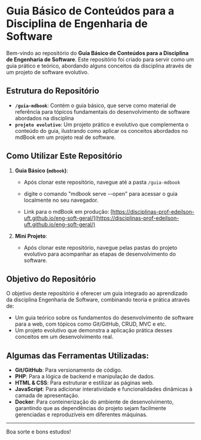 # Guia Básico de Conteúdos para a Disciplina de Engenharia de Software

Bem-vindo ao repositório do **Guia Básico de Conteúdos para a Disciplina de Engenharia de Software**. Este repositório foi criado para servir como um guia prático e teórico, abordando alguns conceitos da disciplina através de um projeto de software evolutivo.

## Estrutura do Repositório

- **`/guia-mdbook`**: Contém o guia básico, que serve como material de referência para tópicos fundamentais do desenvolvimento de software abordados na disciplina
- **`projeto evolutivo`**: Um projeto prático e evolutivo que complementa o conteúdo do guia, ilustrando como aplicar os conceitos abordados no mdBook em um projeto real de software.

## Como Utilizar Este Repositório

1. **Guia Básico (`mdbook`)**:
   - Após clonar este repositório, navegue até a pasta `/guia-mdbook`
   - digite o comando "mdbook serve --open" para acessar o guia localmente no seu navegador.

   - Link para o mdBook em produção: [https://disciplinas-prof-edeilson-uft.github.io/eng-soft-geral/](https://disciplinas-prof-edeilson-uft.github.io/eng-soft-geral/)

2. **Mini Projeto**:
   - Após clonar este repositório, navegue pelas pastas do projeto evolutivo para acompanhar as etapas de desenvolvimento do software.

## Objetivo do Repositório

O objetivo deste repositório é oferecer um guia integrado ao aprendizado da disciplina Engenharia de Software, combinando teoria e prática através de:
- Um guia teórico sobre os fundamentos do desenvolvimento de software para a web, com tópicos como Git/GitHub, CRUD, MVC e etc.
- Um projeto evolutivo que demonstra a aplicação prática desses conceitos em um desenvolvimento real.


## Algumas das Ferramentas Utilizadas:

- **Git/GitHub**: Para versionamento de código.  
- **PHP**: Para a lógica de backend e manipulação de dados.
- **HTML & CSS**: Para estruturar e estilizar as páginas web.
- **JavaScript**: Para adicionar interatividade e funcionalidades dinâmicas à camada de apresentação.
- **Docker**: Para conteinerização do ambiente de desenvolvimento, garantindo que as dependências do projeto sejam facilmente gerenciadas e reproduzíveis em diferentes máquinas.

---

Boa sorte e bons estudos!
